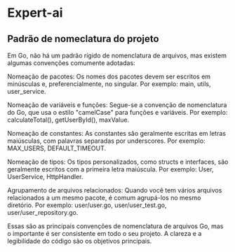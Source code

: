 # Expert-ai


## Padrão de nomeclatura do projeto

Em Go, não há um padrão rígido de nomenclatura de arquivos, mas existem algumas convenções comumente adotadas:

Nomeação de pacotes: Os nomes dos pacotes devem ser escritos em minúsculas e, preferencialmente, no singular. Por exemplo: main, utils, user_service.

Nomeação de variáveis e funções: Segue-se a convenção de nomenclatura do Go, que usa o estilo "camelCase" para funções e variáveis. Por exemplo: calculateTotal(), getUserById(), maxValue.

Nomeação de constantes: As constantes são geralmente escritas em letras maiúsculas, com palavras separadas por underscores. Por exemplo: MAX_USERS, DEFAULT_TIMEOUT.

Nomeação de tipos: Os tipos personalizados, como structs e interfaces, são geralmente escritos com a primeira letra maiúscula. Por exemplo: User, UserService, HttpHandler.

Agrupamento de arquivos relacionados: Quando você tem vários arquivos relacionados a um mesmo pacote, é comum agrupá-los no mesmo diretório. Por exemplo: user/user.go, user/user_test.go, user/user_repository.go.

Essas são as principais convenções de nomenclatura de arquivos Go, mas o importante é ser consistente em todo o seu projeto. A clareza e a legibilidade do código são os objetivos principais.
